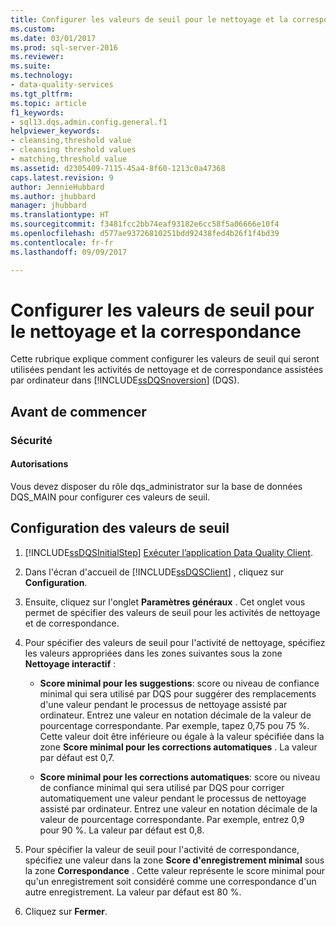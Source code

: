 ```yaml
---
title: Configurer les valeurs de seuil pour le nettoyage et la correspondance | Microsoft Docs
ms.custom: 
ms.date: 03/01/2017
ms.prod: sql-server-2016
ms.reviewer: 
ms.suite: 
ms.technology:
- data-quality-services
ms.tgt_pltfrm: 
ms.topic: article
f1_keywords:
- sql13.dqs.admin.config.general.f1
helpviewer_keywords:
- cleansing,threshold value
- cleansing threshold values
- matching,threshold value
ms.assetid: d2305409-7115-45a4-8f60-1213c0a47368
caps.latest.revision: 9
author: JennieHubbard
ms.author: jhubbard
manager: jhubbard
ms.translationtype: HT
ms.sourcegitcommit: f3481fcc2bb74eaf93182e6cc58f5a06666e10f4
ms.openlocfilehash: d577ae93726810251bdd92438fed4b26f1f4bd39
ms.contentlocale: fr-fr
ms.lasthandoff: 09/09/2017

---
```

# <a name="configure-threshold-values-for-cleansing-and-matching"></a>Configurer les valeurs de seuil pour le nettoyage et la correspondance
  Cette rubrique explique comment configurer les valeurs de seuil qui seront utilisées pendant les activités de nettoyage et de correspondance assistées par ordinateur dans [!INCLUDE[ssDQSnoversion](../includes/ssdqsnoversion-md.md)] (DQS).  
  
##  <a name="BeforeYouBegin"></a> Avant de commencer  
  
###  <a name="Security"></a> Sécurité  
  
####  <a name="Permissions"></a> Autorisations  
 Vous devez disposer du rôle dqs_administrator sur la base de données DQS_MAIN pour configurer ces valeurs de seuil.  
  
##  <a name="Configure"></a> Configuration des valeurs de seuil  
  
1.  [!INCLUDE[ssDQSInitialStep](../includes/ssdqsinitialstep-md.md)] [Exécuter l’application Data Quality Client](../data-quality-services/run-the-data-quality-client-application.md).  
  
2.  Dans l'écran d'accueil de [!INCLUDE[ssDQSClient](../includes/ssdqsclient-md.md)] , cliquez sur **Configuration**.  
  
3.  Ensuite, cliquez sur l'onglet **Paramètres généraux** . Cet onglet vous permet de spécifier des valeurs de seuil pour les activités de nettoyage et de correspondance.  
  
4.  Pour spécifier des valeurs de seuil pour l'activité de nettoyage, spécifiez les valeurs appropriées dans les zones suivantes sous la zone **Nettoyage interactif** :  
  
    -   **Score minimal pour les suggestions**: score ou niveau de confiance minimal qui sera utilisé par DQS pour suggérer des remplacements d'une valeur pendant le processus de nettoyage assisté par ordinateur. Entrez une valeur en notation décimale de la valeur de pourcentage correspondante. Par exemple, tapez 0,75 pou 75 %. Cette valeur doit être inférieure ou égale à la valeur spécifiée dans la zone **Score minimal pour les corrections automatiques** . La valeur par défaut est 0,7.  
  
    -   **Score minimal pour les corrections automatiques**: score ou niveau de confiance minimal qui sera utilisé par DQS pour corriger automatiquement une valeur pendant le processus de nettoyage assisté par ordinateur. Entrez une valeur en notation décimale de la valeur de pourcentage correspondante. Par exemple, entrez 0,9 pour 90 %. La valeur par défaut est 0,8.  
  
5.  Pour spécifier la valeur de seuil pour l'activité de correspondance, spécifiez une valeur dans la zone **Score d'enregistrement minimal** sous la zone **Correspondance** . Cette valeur représente le score minimal pour qu'un enregistrement soit considéré comme une correspondance d'un autre enregistrement. La valeur par défaut est 80 %.  
  
6.  Cliquez sur **Fermer**.  
  
  

